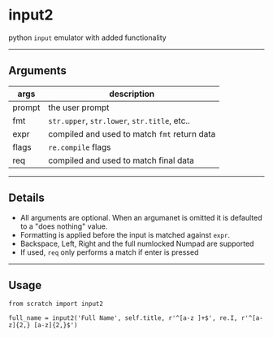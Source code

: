 # input2
python `input` emulator with added functionality

-------

## Arguments
|args|description|
|-|-|
|prompt | the user prompt|
|fmt    | `str.upper`, `str.lower`, `str.title`, etc..|
|expr   | compiled and used to match `fmt` return data|
|flags  | `re.compile` flags|
|req    | compiled and used to match final data|

--------

## Details

* All arguments are optional. When an argumanet is omitted it is defaulted to a "does nothing" value.
* Formatting is applied before the input is matched against `expr`. 
* Backspace, Left, Right and the full numlocked Numpad are supported
* If used, `req` only performs a match if enter is pressed

-------

## Usage
```python3
from scratch import input2

full_name = input2('Full Name', self.title, r'^[a-z ]+$', re.I, r'^[a-z]{2,} [a-z]{2,}$')
```
